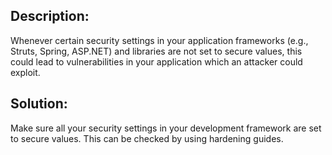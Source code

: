 ## Description:

Whenever certain security settings in your application frameworks
(e.g., Struts, Spring, ASP.NET) and libraries are not set to secure values, this could lead
to vulnerabilities in your application which an attacker could exploit.

## Solution:

Make sure all your security settings in your development framework are set to secure values.
This can be checked by using hardening guides.
